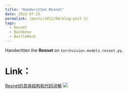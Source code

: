 ```yaml
---
title: 'Handwritten Resnet'
date: 2022-07-25
permalink: /posts/2012/08/blog-post-1/
tags:
  - Resnet
  - Backbone
  - BottleNeck
---
```


Handwritten the **Resnet** on `torchvision.models.resnet.py`.

Link：
======
<a href="https://zhuanlan.zhihu.com/p/545845730">Resnet的具体结构和代码详解</a>
<img src="https://img.shields.io/badge/in-%E7%9F%A5%E4%B9%8E-blue"></a>&emsp;
